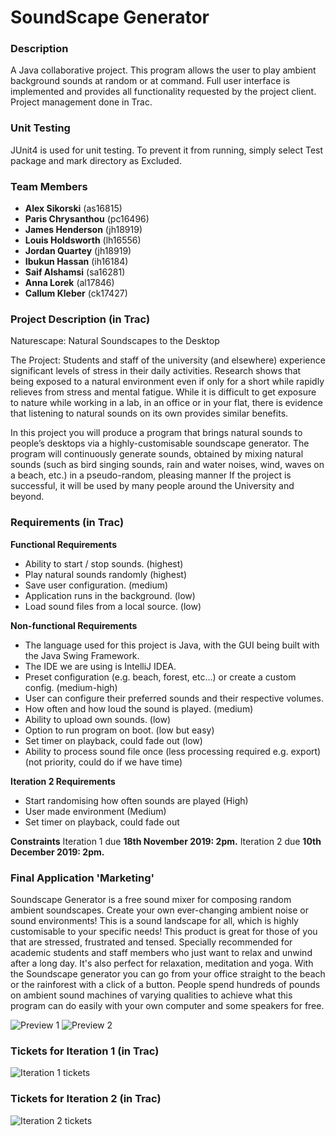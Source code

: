 # SoundScape Generator
### Description
A Java collaborative project. This program allows the user to play ambient background sounds at random or at command. Full user interface is implemented and provides all functionality requested by the project client. Project management done in Trac.

### Unit Testing
JUnit4 is used for unit testing. To prevent it from running, simply select Test package and mark directory as Excluded.

### Team Members
- **Alex Sikorski** (as16815)
- **Paris Chrysanthou** (pc16496)
- **James Henderson** (jh18919)
- **Louis Holdsworth** (lh16556)
- **Jordan Quartey** (jh18919)
- **Ibukun Hassan** (ih16184)
- **Saif Alshamsi** (sa16281)
- **Anna Lorek** (al17846)
- **Callum Kleber** (ck17427)

### Project Description (in Trac)
Naturescape: Natural Soundscapes to the Desktop

The Project: Students and staff of the university (and elsewhere) experience significant levels of stress in their daily activities. Research shows that being exposed to a natural environment even if only for a short while rapidly relieves from stress and mental fatigue. While it is difficult to get exposure to nature while working in a lab, in an office or in your flat, there is evidence that listening to natural sounds on its own provides similar benefits.

In this project you will produce a program that brings natural sounds to people’s desktops via a highly-customisable soundscape generator. The program will continuously generate sounds, obtained by mixing natural sounds (such as bird singing sounds, rain and water noises, wind, waves on a beach, etc.) in a pseudo-random, pleasing manner If the project is successful, it will be used by many people around the University and beyond. 

### Requirements (in Trac)
**Functional Requirements**
- Ability to start / stop sounds. (highest)
- Play natural sounds randomly (highest)
- Save user configuration. (medium)
- Application runs in the background. (low)
- Load sound files from a local source. (low)

**Non-functional Requirements**
- The language used for this project is Java, with the GUI being built with the Java Swing Framework. 
- The IDE we are using is IntelliJ IDEA.
- Preset configuration (e.g. beach, forest, etc...) or create a custom config. (medium-high)
- User can configure their preferred sounds and their respective volumes.
- How often and how loud the sound is played. (medium)
- Ability to upload own sounds. (low)
- Option to run program on boot. (low but easy)
- Set timer on playback, could fade out (low)
- Ability to process sound file once (less processing required e.g. export) (not priority, could do if we have time)


**Iteration 2 Requirements**
- Start randomising how often sounds are played (High)
- User made environment (Medium)
- Set timer on playback, could fade out 


**Constraints**
Iteration 1 due **18th November 2019: 2pm.**
Iteration 2 due **10th December 2019: 2pm.**

### Final Application 'Marketing'
Soundscape Generator is a free sound mixer for composing random ambient soundscapes. Create your own ever-changing ambient noise or sound environments! This is a sound landscape for all, which is highly customisable to your specific needs! This product is great for those of you that are stressed, frustrated and tensed. Specially recommended for academic students and staff members who just want to relax and unwind after a long day. It's also perfect for relaxation, meditation and yoga. With the Soundscape generator you can go from your office straight to the beach or the rainforest with a click of a button. People spend hundreds of pounds on ambient sound machines of varying qualities to achieve what this program can do easily with your own computer and some speakers for free.

![Preview 1](https://alexsikorski.net/img/soundscape-generator/soundscape-generator-1.jpg)
![Preview 2](https://alexsikorski.net/img/soundscape-generator/soundscape-generator-2.jpg)

### Tickets for Iteration 1 (in Trac)
![Iteration 1 tickets](https://alexsikorski.net/img/soundscape-generator/iteration-1.jpg)
### Tickets for Iteration 2 (in Trac)
![Iteration 2 tickets](https://alexsikorski.net/img/soundscape-generator/iteration-2.jpg)
